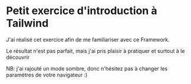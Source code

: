 <h1>Petit exercice d'introduction à Tailwind</h1>
<p>J'ai réalisé cet exercice afin de me familiariser avec ce Framework.</p>
<p>Le résultat n'est pas parfait, mais j'ai pris plaisir à pratiquer et surtout à le découvrir</p>
<p>NB: j'ai rajouté un mode sombre, donc n'hésitez pas à changer les paramètres de votre navigateur :)</p>